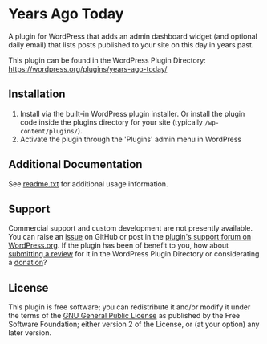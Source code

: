 # Years Ago Today

A plugin for WordPress that adds an admin dashboard widget (and optional daily email) that lists posts published to your site on this day in years past.

This plugin can be found in the WordPress Plugin Directory: https://wordpress.org/plugins/years-ago-today/

## Installation

1. Install via the built-in WordPress plugin installer. Or install the plugin code inside the plugins directory for your site (typically `/wp-content/plugins/`).
2. Activate the plugin through the 'Plugins' admin menu in WordPress


## Additional Documentation

See [readme.txt](https://github.com/coffee2code/years-ago-today/blob/master/readme.txt) for additional usage information.


## Support

Commercial support and custom development are not presently available. You can raise an [issue](https://github.com/coffee2code/years-ago-today/issues) on GitHub or post in the [plugin's support forum on WordPress.org](https://wordpress.org/support/plugin/years-ago-today/). If the plugin has been of benefit to you, how about [submitting a review](https://wordpress.org/support/plugin/years-ago-today/reviews/) for it in the WordPress Plugin Directory or considerating a [donation](https://www.paypal.com/cgi-bin/webscr?cmd=_s-xclick&hosted_button_id=6ARCFJ9TX3522)?


## License

This plugin is free software; you can redistribute it and/or modify it under the terms of the [GNU General Public License](https://www.gnu.org/licenses/gpl-2.0.html) as published by the Free Software Foundation; either version 2 of the License, or (at your option) any later version.